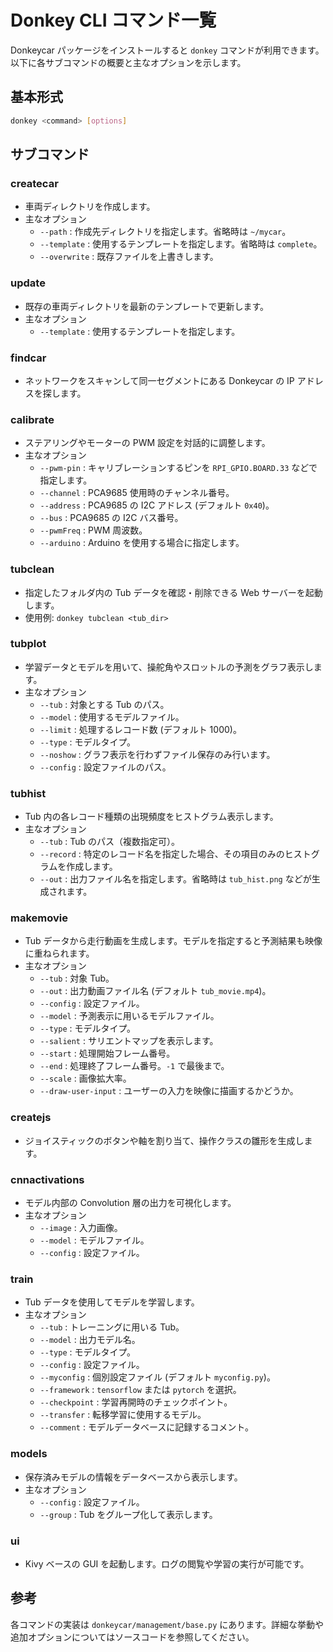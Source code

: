 # Donkey CLI コマンド一覧

Donkeycar パッケージをインストールすると `donkey` コマンドが利用できます。以下に各サブコマンドの概要と主なオプションを示します。

## 基本形式

```bash
donkey <command> [options]
```

## サブコマンド

### createcar
- 車両ディレクトリを作成します。
- 主なオプション
  - `--path` : 作成先ディレクトリを指定します。省略時は `~/mycar`。
  - `--template` : 使用するテンプレートを指定します。省略時は `complete`。
  - `--overwrite` : 既存ファイルを上書きします。

### update
- 既存の車両ディレクトリを最新のテンプレートで更新します。
- 主なオプション
  - `--template` : 使用するテンプレートを指定します。

### findcar
- ネットワークをスキャンして同一セグメントにある Donkeycar の IP アドレスを探します。

### calibrate
- ステアリングやモーターの PWM 設定を対話的に調整します。
- 主なオプション
  - `--pwm-pin` : キャリブレーションするピンを `RPI_GPIO.BOARD.33` などで指定します。
  - `--channel` : PCA9685 使用時のチャンネル番号。
  - `--address` : PCA9685 の I2C アドレス (デフォルト `0x40`)。
  - `--bus` : PCA9685 の I2C バス番号。
  - `--pwmFreq` : PWM 周波数。
  - `--arduino` : Arduino を使用する場合に指定します。

### tubclean
- 指定したフォルダ内の Tub データを確認・削除できる Web サーバーを起動します。
- 使用例: `donkey tubclean <tub_dir>`

### tubplot
- 学習データとモデルを用いて、操舵角やスロットルの予測をグラフ表示します。
- 主なオプション
  - `--tub` : 対象とする Tub のパス。
  - `--model` : 使用するモデルファイル。
  - `--limit` : 処理するレコード数 (デフォルト 1000)。
  - `--type` : モデルタイプ。
  - `--noshow` : グラフ表示を行わずファイル保存のみ行います。
  - `--config` : 設定ファイルのパス。

### tubhist
- Tub 内の各レコード種類の出現頻度をヒストグラム表示します。
- 主なオプション
  - `--tub` : Tub のパス（複数指定可）。
  - `--record` : 特定のレコード名を指定した場合、その項目のみのヒストグラムを作成します。
  - `--out` : 出力ファイル名を指定します。省略時は `tub_hist.png` などが生成されます。

### makemovie
- Tub データから走行動画を生成します。モデルを指定すると予測結果も映像に重ねられます。
- 主なオプション
  - `--tub` : 対象 Tub。
  - `--out` : 出力動画ファイル名 (デフォルト `tub_movie.mp4`)。
  - `--config` : 設定ファイル。
  - `--model` : 予測表示に用いるモデルファイル。
  - `--type` : モデルタイプ。
  - `--salient` : サリエントマップを表示します。
  - `--start` : 処理開始フレーム番号。
  - `--end` : 処理終了フレーム番号。`-1` で最後まで。
  - `--scale` : 画像拡大率。
  - `--draw-user-input` : ユーザーの入力を映像に描画するかどうか。

### createjs
- ジョイスティックのボタンや軸を割り当て、操作クラスの雛形を生成します。

### cnnactivations
- モデル内部の Convolution 層の出力を可視化します。
- 主なオプション
  - `--image` : 入力画像。
  - `--model` : モデルファイル。
  - `--config` : 設定ファイル。

### train
- Tub データを使用してモデルを学習します。
- 主なオプション
  - `--tub` : トレーニングに用いる Tub。
  - `--model` : 出力モデル名。
  - `--type` : モデルタイプ。
  - `--config` : 設定ファイル。
  - `--myconfig` : 個別設定ファイル (デフォルト `myconfig.py`)。
  - `--framework` : `tensorflow` または `pytorch` を選択。
  - `--checkpoint` : 学習再開時のチェックポイント。
  - `--transfer` : 転移学習に使用するモデル。
  - `--comment` : モデルデータベースに記録するコメント。

### models
- 保存済みモデルの情報をデータベースから表示します。
- 主なオプション
  - `--config` : 設定ファイル。
  - `--group` : Tub をグループ化して表示します。

### ui
- Kivy ベースの GUI を起動します。ログの閲覧や学習の実行が可能です。

## 参考
各コマンドの実装は `donkeycar/management/base.py` にあります。詳細な挙動や追加オプションについてはソースコードを参照してください。